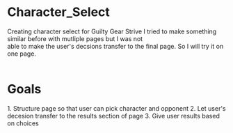 # Character_Select
Creating character select for Guilty Gear Strive
I tried to make something similar before with mutliple pages but I was not <br>
able to make the user's decsions transfer to the final page. So I will try it on one page.
<br>
<br>
<h1>Goals</h1>
  1. Structure page so that user can pick character and opponent
  2. Let user's decesion transfer to the results section of page
  3. Give user results based on choices

